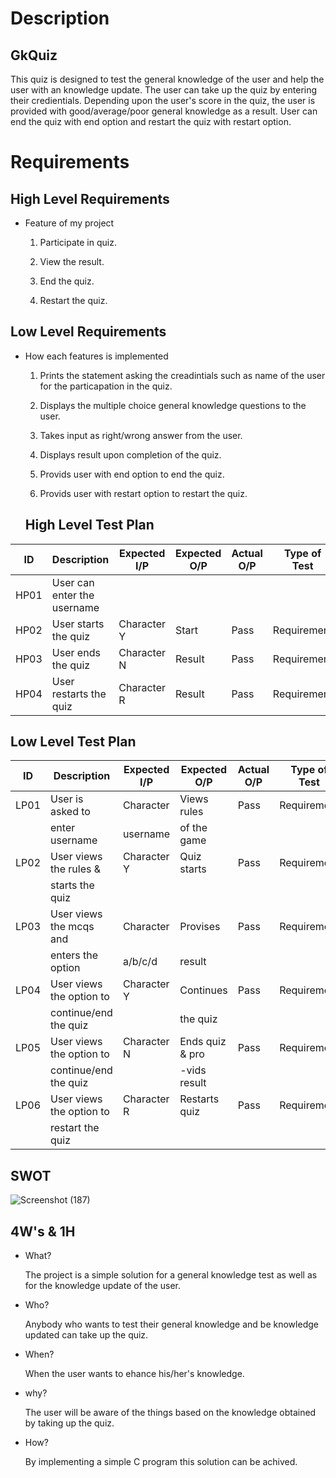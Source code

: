 # Description

## GkQuiz

This quiz is designed to test the general knowledge of the user and help the user with an knowledge update. The user can take up 
the quiz by entering their credientials. Depending upon the user's score in the quiz, the user is provided with good/average/poor general 
knowledge as a result. User can end the quiz with end option and restart the quiz with restart option.

# Requirements

## High Level Requirements

* Feature of my project

  1. Participate in quiz.
  
  2. View the result.

  3. End the quiz.
  
  4. Restart the quiz.

## Low Level Requirements

* How each features is implemented

  1. Prints the statement asking the creadintials such as name of the user for the particapation in the quiz.
  
  2. Displays the multiple choice general knowledge questions to the user.
  
  3. Takes input as right/wrong answer from the user.
  
  4. Displays result upon completion of the quiz.
  
  5. Provids user with end option to end the quiz.
  
  6. Provids user with restart option to restart the quiz.
  
  ## High Level Test Plan

| ID | Description | Expected I/P | Expected O/P | Actual O/P | Type of Test |
|----|----------------------|-------------|-------------|-------------|--------------|
|HP01| User can enter the username |
|HP02| User starts the quiz | Character Y | Start | Pass| Requirement |
|HP03| User ends the quiz | Character N | Result | Pass| Requirement |
|HP04| User restarts the quiz | Character R | Result | Pass| Requirement |

## Low Level Test Plan

| ID | Description | Expected I/P | Expected O/P| Actual O/P | Type of Test| ID |
|----|--------------------------|-------------|---------------|------|------------|----|
|LP01| User is asked to | Character | Views rules | Pass | Requirement|HP01|
|    | enter username   | username  | of the game |      |            |    |
|LP02| User views the rules & | Character Y| Quiz starts | Pass | Requirement|HP02|
|    | starts the quiz        |            |             |      |            |    |
|LP03| User views the mcqs and | Character | Provises  | Pass | Requirement|HP02|
|    | enters the option       | a/b/c/d   | result    |      |            |    |
|LP04| User views the option to | Character Y | Continues |Pass| Requirement|HP02| 
|    | continue/end the quiz    |             | the quiz  |    |            |    |
|LP05| User views the option to | Character N | Ends quiz & pro| Pass | Requirement|HP03|
|    | continue/end the quiz    |             | -vids result   |      |            |    |
|LP06| User views the option to | Character R | Restarts quiz | Pass | Requirement |HP04|
|    | restart the quiz         |             |               |      |             |    |
  

## SWOT
![Screenshot (187)](https://user-images.githubusercontent.com/42509490/153286605-2b3fae1f-2164-4568-a48f-b2b75c0bda07.png)


## 4W's & 1H

* What?

  The project is a simple solution for a general knowledge test as well as for the knowledge update of the user.

* Who?

  Anybody who wants to test their general knowledge and be knowledge updated can take up the quiz.

* When?

  When the user wants to ehance his/her's knowledge.

* why?

  The user will be aware of the things based on the knowledge obtained by taking up the quiz.

* How?

  By implementing a simple C program this solution can be achived.

